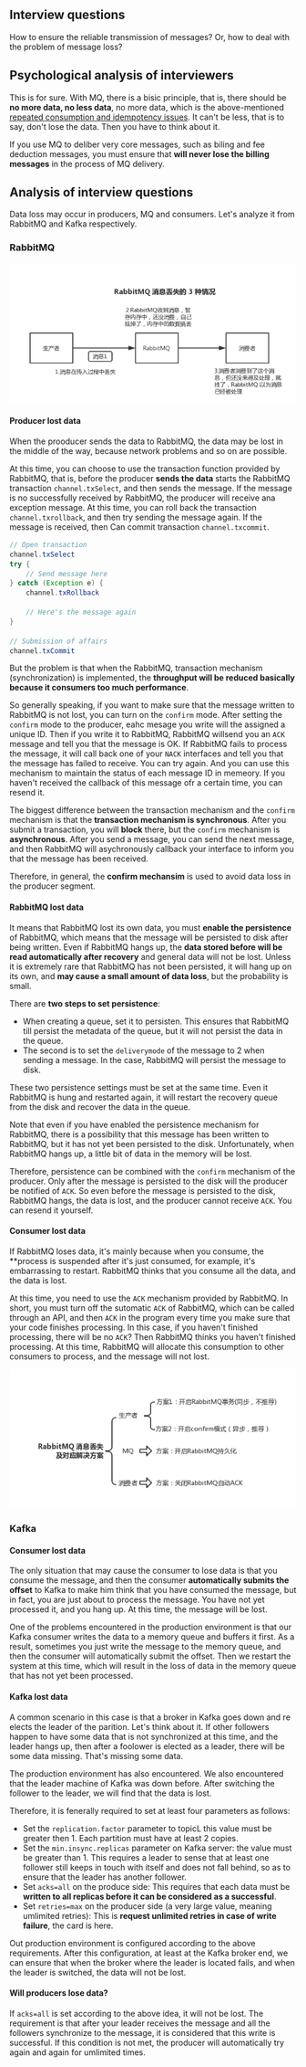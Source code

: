 ## Interview questions
How to ensure the reliable transmission of messages? Or, how to deal with the problem of message loss?

## Psychological analysis of interviewers
This is for sure. With MQ, there is a bisic principle, that is, there should be **no more data, no less data**, no more data, which is the above-mentioned [repeated consumption and idempotency issues](/docs/high-concurrency/how-to-ensure-that-messages-are-not-repeatedly-consumed.md). It can't be less, that is to say, don't lose the data. Then you have to think about it.

If you use MQ to deliber very core messages, such as biling and fee deduction messages, you must ensure that **will never lose the billing messages** in the process of MQ delivery.

## Analysis of interview questions
Data loss may occur in producers, MQ and consumers. Let's analyze it from RabbitMQ and Kafka respectively.

### RabbitMQ
![rabbitmq-message-lose](/images/rabbitmq-message-lose.png)

#### Producer lost data

When the prooducer sends the data to RabbitMQ, the data may be lost in the middle of the way, because network problems and so on are possible.

At this time, you can choose to use the transaction function provided by RabbitMQ, that is, before the producer **sends the data** starts the RabbitMQ transaction `channel.txSelect`, and then sends the message. If the message is no successfully received by RabbitMQ, the producer will receive ana exception message. At this time, you can roll back the transaction `channel.txrollback`, and then try sending the message again. If the message is received, then Can commit transaction `channel.txcommit`.

```java
// Open transaction
channel.txSelect
try {
    // Send message here
} catch (Exception e) {
    channel.txRollback

    // Here's the message again
}

// Submission of affairs
channel.txCommit
```

But the problem is that when the RabbitMQ, transaction mechanism (synchronization) is implemented, the **throughput will be reduced basically because it consumers too much performance**.

So generally speaking, if you want to make sure that the message written to RabbitMQ is not lost, you can turn on the `confirm` mode. After setting the `confirm` mode to the producer, eahc mesage you write will the assigned a unique ID. Then if you write it to RabbitMQ, RabbitMQ willsend you an `ACK` message and tell you that the message is OK. If RabbitMQ fails to process the message, it will call back one of your `NACK` interfaces and tell you that the message has failed to receive. You can try again. And you can use this mechanism to maintain the status of each message ID in memeory. If you haven't received the callback of this message ofr a certain time, you can resend it.

The biggest difference between the transaction mechanism and the `confirm` mechanism is that the **transaction mechanism is synchronous**. After you submit a transaction, you will **block** there, but the `confirm` mechanism is **asynchronous**. After you send a message, you can send the next message, and then RabbitMQ will asychronously callback your interface to inform you that the message has been received.

Therefore, in general, the **confirm mechansim** is used to avoid data loss in the producer segment.

#### RabbitMQ lost data
It means that RabbitMQ lost its own data, you must **enable the persistence** of RabbitMQ, which means that the message will be persisted to disk after being written. Even if RabbitMQ hangs up, the **data stored before will be read automatically after recovery** and general data will not be lost. Unless it is extremely rare that RabbitMQ has not been persisted, it will hang up on its own, and **may cause a small amount of data loss**, but the probability is small.

There are **two steps to set persistence**:

- When creating a queue, set it to persisten.
This ensures that RabbitMQ till persist the metadata of the queue, but it will not persist the data in the queue.
- The second is to set the `deliverymode` of the message to 2 when sending a message.
In the case, RabbitMQ will persist the message to disk.

These two persistence settings must be set at the same time. Even it RabbitMQ is hung and restarted again, it will restart the recovery queue from the disk and recover the data in the queue.

Note that even if you have enabled the persistence mechanism for RabbitMQ, there is a possibility that this message has been written to RabbitMQ, but it has not yet been persisted to the disk. Unfortunately, when RabbitMQ hangs up, a little bit of data in the memory will be lost.

Therefore, persistence can be combined with the `confirm` mechanism of the producer. Only after the message is persisted to the disk will the producer be notified of `ACK`. So even before the message is persisted to the disk, RabbitMQ hangs, the data is lost, and the producer cannot receive `ACK`. You can resend it yourself.

#### Consumer lost data
If RabbitMQ loses data, it's mainly because when you consume, the **process is suspended after it's just consumed, for example, it's embarrassing to restart. RabbitMQ thinks that you consume all the data, and the data is lost.

At this time, you need to use the `ACK` mechanism provided by RabbitMQ. In short, you must turn off the sutomatic `ACK` of RabbitMQ, which can be called through an API, and then `ACK` in the program every time you make sure that your code finishes processing. In this case, if you haven't finished processing, there will be no `ACK`? Then RabbitMQ thinks you haven't finished processing. At this time, RabbitMQ will allocate this consumption to other consumers to process, and the message will not lost.

![rabbitmq-message-lose-solution](/images/rabbitmq-message-lose-solution.png)

### Kafka

#### Consumer lost data

The only situation that may cause the consumer to lose data is that you consume the message, and then the consumer **automatically submits the offset** to Kafka to make him think that you have consumed the message, but in fact, you are just about to process the message. You have not yet processed it, and you hang up. At this time, the message will be lost.

One of the problems encountered in the production environment is that our Kafka consumer writes the data to a memory queue and buffers it first. As a result, sometimes you just write the message to the memory queue, and then the consumer will automatically submit the offset. Then we restart the system at this time, which will result in the loss of data in the memory queue that has not yet been processed.

#### Kafka lost data

A common scenario in this case is that a broker in Kafka goes down and re elects the leader of the parition. Let's think about it. If other followers happen to have some data that is not synchronized at this time, and the leader hangs up, then after a foolower is elected as a leader, there will be some data missing. That's missing some data.

The production environment has also encountered. We also encountered that the leader machine of Kafka was down before. After switching the follower to the leader, we will find that the data is lost.

Therefore, it is fenerally required to set at least four parameters as follows:

- Set the `replication.factor` parameter to topicL this value must be greater then 1. Each partition must have at least 2 copies.
- Set the `min.insync.replicas` parameter on Kafka server: the value must be greater than 1. This requires a leader to sense that at least one follower still keeps in touch with itself and does not fall behind, so as to ensure that the leader has another follower.
- Set `acks=all` on the produce side: This requires that each data must be **written to all replicas before it can be considered as a successful**.
- Set `retries=max` on the producer side (a very large value, meaning umlimited retries): This is **request unlimited retries in case of write failure**, the card is here.

Out production environment is configured according to the above requirements. After this configuration, at least at the Kafka broker end, we can ensure that when the broker where the leader is located fails, and when the leader is switched, the data will not be lost.

#### Will producers lose data?
If `acks=all` is set according to the above idea, it will not be lost. The requirement is that after your leader receives the message and all the followers synchronize to the message, it is considered that this write is successful. If this condition is not met, the producer will automatically try again and again for umlimited times.












